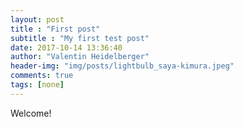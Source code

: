 ```yaml
---
layout: post
title : "First post"
subtitle : "My first test post"
date: 2017-10-14 13:36:40
author: "Valentin Heidelberger"
header-img: "img/posts/lightbulb_saya-kimura.jpeg"
comments: true
tags: [none]
---
```

Welcome!
